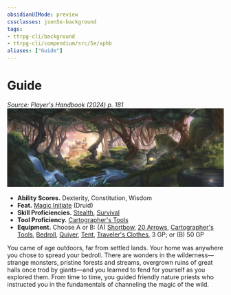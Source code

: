 ```yaml
---
obsidianUIMode: preview
cssclasses: json5e-background
tags:
- ttrpg-cli/background
- ttrpg-cli/compendium/src/5e/xphb
aliases: ["Guide"]
---
```

# Guide
*Source: Player's Handbook (2024) p. 181*  
![](Misc%20Files/CLI/compendium/backgrounds/img/guide.webp#right)

- **Ability Scores.** Dexterity, Constitution, Wisdom  
- **Feat.** [Magic Initiate](Misc%20Files/CLI/compendium/feats/magic-initiate-xphb.md) (Druid)  
- **Skill Proficiencies.** [Stealth](Misc%20Files/CLI/rules/skills.md#Stealth), [Survival](Misc%20Files/CLI/rules/skills.md#Survival)  
- **Tool Proficiency.** [Cartographer's Tools](Misc%20Files/CLI/compendium/items/cartographers-tools-xphb.md)  
- **Equipment.** Choose A or B: (A) [Shortbow](Misc%20Files/CLI/compendium/items/shortbow-xphb.md), [20 Arrows](Misc%20Files/CLI/compendium/items/arrow-xphb.md), [Cartographer's Tools](Misc%20Files/CLI/compendium/items/cartographers-tools-xphb.md), [Bedroll](Misc%20Files/CLI/compendium/items/bedroll-xphb.md), [Quiver](Misc%20Files/CLI/compendium/items/quiver-xphb.md), [Tent](Misc%20Files/CLI/compendium/items/tent-xphb.md), [Traveler's Clothes](Misc%20Files/CLI/compendium/items/travelers-clothes-xphb.md), 3 GP; or (B) 50 GP  

You came of age outdoors, far from settled lands. Your home was anywhere you chose to spread your bedroll. There are wonders in the wilderness—strange monsters, pristine forests and streams, overgrown ruins of great halls once trod by giants—and you learned to fend for yourself as you explored them. From time to time, you guided friendly nature priests who instructed you in the fundamentals of channeling the magic of the wild.
